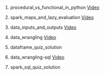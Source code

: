 1. procedural_vs_functional_in_python [Video](https://youtu.be/CJtXhcG3MLc)

2. spark_maps_and_lazy_evaluation [Video](https://youtu.be/cOWpvYouMA8)

3. data_inputs_and_outputs [Video](https://youtu.be/Mqs8e_TmHjM)

4. data_wrangling [Video](https://youtu.be/pDOlgj0FBdU)

6. dataframe_quiz_solution  

7. data_wrangling-sql [Video](https://youtu.be/Y5nF4Q6n5pE)

9. spark_sql_quiz_solution  
